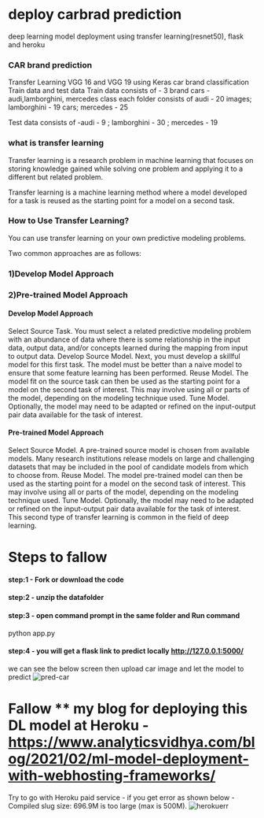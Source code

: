 
# deploy carbrad prediction 
deep learning model deployment using transfer learning(resnet50), flask and  heroku

### CAR brand prediction
Transfer Learning VGG 16 and VGG 19 using Keras
car brand classification Train data and test data
Train data consists of - 3 brand cars -audi,lamborghini, mercedes class each folder consists of audi - 20 images; lamborghini - 19 cars; mercedes - 25

Test data consists of -audi - 9 ; lamborghini - 30 ; mercedes - 19

### what is transfer learning
Transfer learning is a research problem in machine learning that focuses on storing knowledge gained while solving one problem and applying it to a different but related problem.

Transfer learning is a machine learning method where a model developed for a task is reused as the starting point for a model on a second task.

### How to Use Transfer Learning?
You can use transfer learning on your own predictive modeling problems.

Two common approaches are as follows:

### 1)Develop Model Approach
### 2)Pre-trained Model Approach
#### Develop Model Approach
Select Source Task. You must select a related predictive modeling problem with an abundance of data where there is some relationship in the input data, output data, and/or concepts learned during the mapping from input to output data. Develop Source Model. Next, you must develop a skillful model for this first task. The model must be better than a naive model to ensure that some feature learning has been performed. Reuse Model. The model fit on the source task can then be used as the starting point for a model on the second task of interest. This may involve using all or parts of the model, depending on the modeling technique used. Tune Model. Optionally, the model may need to be adapted or refined on the input-output pair data available for the task of interest.

#### Pre-trained Model Approach
Select Source Model. A pre-trained source model is chosen from available models. Many research institutions release models on large and challenging datasets that may be included in the pool of candidate models from which to choose from. Reuse Model. The model pre-trained model can then be used as the starting point for a model on the second task of interest. This may involve using all or parts of the model, depending on the modeling technique used. Tune Model. Optionally, the model may need to be adapted or refined on the input-output pair data available for the task of interest. This second type of transfer learning is common in the field of deep learning.
# Steps to fallow
#### step:1 - Fork or download the code
#### step:2 - unzip the datafolder
#### step:3 - open command prompt in the same folder and Run command  
python app.py
#### step:4 - you will get a flask link to predict locally http://127.0.0.1:5000/
we can see the below screen then upload car image and let the model to predict 
![pred-car](https://user-images.githubusercontent.com/66937023/111770833-eb77bc80-88d0-11eb-88c8-83e828eed3b2.png)

# Fallow ** my blog for deploying this DL model at Heroku - https://www.analyticsvidhya.com/blog/2021/02/ml-model-deployment-with-webhosting-frameworks/

Try to go with Heroku paid service - if you get error as shown below - Compiled slug size: 696.9M is too large (max is 500M).
![herokuerr](https://user-images.githubusercontent.com/66937023/111771219-6e007c00-88d1-11eb-8db3-fabe079c7e10.png)



